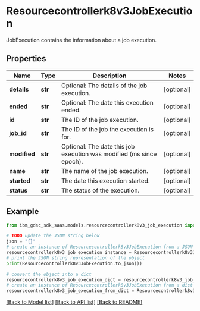 # Resourcecontrollerk8v3JobExecution

JobExecution contains the information about a job execution.

## Properties

Name | Type | Description | Notes
------------ | ------------- | ------------- | -------------
**details** | **str** | Optional: The details of the job execution. | [optional] 
**ended** | **str** | Optional: The date this execution ended. | [optional] 
**id** | **str** | The ID of the job execution. | [optional] 
**job_id** | **str** | The ID of the job the execution is for. | [optional] 
**modified** | **str** | Optional: The date this job execution was modified (ms since epoch). | [optional] 
**name** | **str** | The name of the job execution. | [optional] 
**started** | **str** | The date this execution started. | [optional] 
**status** | **str** | The status of the execution. | [optional] 

## Example

```python
from ibm_gdsc_sdk_saas.models.resourcecontrollerk8v3_job_execution import Resourcecontrollerk8v3JobExecution

# TODO update the JSON string below
json = "{}"
# create an instance of Resourcecontrollerk8v3JobExecution from a JSON string
resourcecontrollerk8v3_job_execution_instance = Resourcecontrollerk8v3JobExecution.from_json(json)
# print the JSON string representation of the object
print(Resourcecontrollerk8v3JobExecution.to_json())

# convert the object into a dict
resourcecontrollerk8v3_job_execution_dict = resourcecontrollerk8v3_job_execution_instance.to_dict()
# create an instance of Resourcecontrollerk8v3JobExecution from a dict
resourcecontrollerk8v3_job_execution_from_dict = Resourcecontrollerk8v3JobExecution.from_dict(resourcecontrollerk8v3_job_execution_dict)
```
[[Back to Model list]](../README.md#documentation-for-models) [[Back to API list]](../README.md#documentation-for-api-endpoints) [[Back to README]](../README.md)


